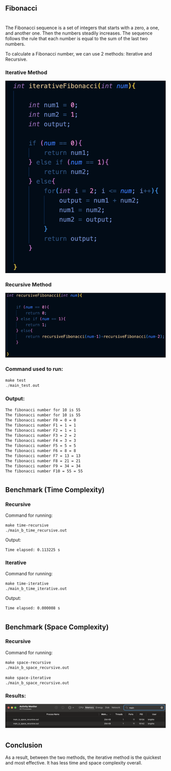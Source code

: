 ## Fibonacci
#
The Fibonacci sequence is a set of integers that starts with a zero, a one, and another one. Then the numbers steadily increases. The sequence follows the rule that each number is equal to the sum of the last two numbers.

To calculate a Fibonacci number, we can use 2 methods: Iterative and Recursive.

### Iterative Method
![Space N = 1000](images/FibonacciIterative.png)

### Recursive Method
![Space N = 1000](images/FibonacciRecursive.png)

### Command used to run:
```c
make test
./main_test.out
```

### Output:
```
The fibonacci number for 10 is 55
The fibonacci number for 10 is 55
The fibonacci number F0 = 0 = 0
The fibonacci number F1 = 1 = 1
The fibonacci number F2 = 1 = 1
The fibonacci number F3 = 2 = 2
The fibonacci number F4 = 3 = 3
The fibonacci number F5 = 5 = 5
The fibonacci number F6 = 8 = 8
The fibonacci number F7 = 13 = 13
The fibonacci number F8 = 21 = 21
The fibonacci number F9 = 34 = 34
The fibonacci number F10 = 55 = 55
```

#

## Benchmark (Time Complexity)
### Recursive
Command for running:
```
make time-recursive
./main_b_time_recursive.out
```
Output:
```
Time elapsed: 0.113225 s
```

### Iterative
Command for running:
```
make time-iterative
./main_b_time_iterative.out
```

Output:
```
Time elapsed: 0.000008 s
```
#
## Benchmark (Space Complexity)
### Recursive
Command for running:
```
make space-recursive
./main_b_space_recursive.out

make space-iterative
./main_b_space_recursive.out
```

### Results:
![Space N = 1000](images/SpaceComplexity.png)
#
## Conclusion
As a result, between the two methods, the iterative method is the quickest and most effective. It has less time and space complexity overall. 

